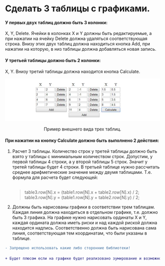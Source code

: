 # Сделать 3 таблицы с графиками.

#### У первых двух таблиц должно быть 3 колонки: 
X, Y, Delete. Ячейки в колонках X и Y должны быть
редактируемые, а при нажатии на ячейку Delete должна удаляться соответствующая строка. Внизу этих двух
таблиц должна находиться кнопка Add, при нажатии на которую, в низ таблицы должна добавляться новая запись.

#### У третьей таблицы должно быть 2 колонки:
X, Y. Внизу третий таблицы должна находится кнопка Calculate.

![table_example](https://github.com/Lindenbar/graphs_task/blob/main/examples/tables_example.PNG)

<p align="center">Пример внешнего вида трех таблиц.</p>

#### При нажатии на кнопку Calculate должно быть выполнено 2 действия:

1. Расчет 3 таблицы. Количество строк у третей таблицы должно быть взято у таблицы с минимальным
   количеством строк. Допустим, у первой таблицы 4 строки, а у второй таблицы 5 строк. Значит у третей таблицы
   будет 4 строки. В третьей таблице нужно рассчитать среднее арифметические значение между двумя таблицами.
   Т.е. формула для расчета будет следующей:<br><br>
   > table3.row[N].x = (table1.row[N].x + table2.row[N].x) / 2; <br>
   > table3.row[N].y = (table1.row[N].y + table2.row[N].y) / 2;
2. Должны быть нарисованы графики в соответствии трем таблицам. Каждая линия должна находиться в
   отдельном графике, т.е. должно быть 3 графика. На графике нужно нарисовать ординаты X и Y, каждая ордината
   должна иметь риски и над каждой риской должна находится надпись. Соответственно должна быть нарисована
   сама линия, соответствующая тем координатам, что были указаны в таблице.

```diff
- Запрещено использовать какие либо сторонние библиотеки!

+ Будет плюсом если на графике будет реализовано зумирование и возможность "тянуть" график в разные стороны.
```
